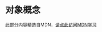 # 对象概念

此部分内容精选自MDN，[请点此访问MDN学习](https://developer.mozilla.org/zh-CN/docs/Learn/JavaScript/Objects/Basics)